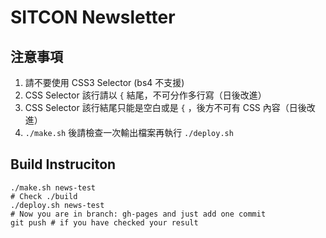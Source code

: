 # SITCON Newsletter

## 注意事項

1. 請不要使用 CSS3 Selector (bs4 不支援)
2. CSS Selector 該行請以 `{` 結尾，不可分作多行寫（日後改進）
3. CSS Selector 該行結尾只能是空白或是 `{` ，後方不可有 CSS 內容（日後改進）
4. `./make.sh` 後請檢查一次輸出檔案再執行 `./deploy.sh`

## Build Instruciton

``` shell
./make.sh news-test
# Check ./build
./deploy.sh news-test
# Now you are in branch: gh-pages and just add one commit
git push # if you have checked your result
```

